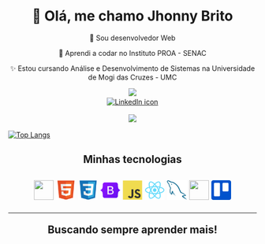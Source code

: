 
<div id="header" align="center">
  
<h1>
  👋 Olá, me chamo Jhonny Brito
</h1>
<p>👀 Sou desenvolvedor Web</p>
<p>🌱 Aprendi a codar no Instituto PROA - SENAC</p>
<p>✨️ Estou cursando Análise e Desenvolvimento de Sistemas na Universidade de Mogi das Cruzes - UMC</p>

  <img src="https://c.tenor.com/CGIHMXu6m_4AAAAM/funny.gif"/>
</div>

<div align="center">
  <a href="https://www.linkedin.com/in/jhonnywobrito/">
    <img src="https://img.shields.io/badge/LinkedIn-blue?style=for-the-badge&logo=linkedin&logoColor=white" alt="LinkedIn icon"/>
  </a>
</div>
    <br>
<div align="center">
<a href="https://github.com/jhonnywobrito">
<img width="48%" src="https://github-readme-stats.vercel.app/api/top-langs/?username=jhonnywobrito&layout=compact&langs_count=7&theme=default"/>
</div>

[![Top Langs](https://github-readme-stats.vercel.app/api/top-langs/?username=jhonnywobrito&layout=donut)](https://github.com/anuraghazra/github-readme-stats)

<div id="technologies" align="center">
<h2>Minhas tecnologias<h2>
     <img src="https://upload.wikimedia.org/wikipedia/commons/3/33/Figma-logo.svg" height="40px" width="40px">
     <img src="https://github.com/devicons/devicon/blob/master/icons/html5/html5-original.svg" height="40px" width="40px">
     <img src="https://github.com/devicons/devicon/blob/master/icons/css3/css3-original.svg" height="40px" width="40px">
     <img src="https://github.com/devicons/devicon/blob/master/icons/bootstrap/bootstrap-original.svg" height="40px" width="40px">
     <img src="https://github.com/devicons/devicon/blob/master/icons/javascript/javascript-original.svg" height="40px" width="40px">
     <img src="https://github.com/devicons/devicon/blob/master/icons/react/react-original.svg" height="40px" width="40px">
     <img src="https://github.com/devicons/devicon/blob/master/icons/mysql/mysql-original.svg" height="40px" width="40px">
     <img src="https://cdn.jsdelivr.net/gh/devicons/devicon@latest/icons/python/python-original.svg" height="40px" width="40px">
     <img src="https://github.com/devicons/devicon/blob/master/icons/trello/trello-plain.svg" height="40px" width="40px">
  <hr>
  <p>Buscando sempre aprender mais!</p>
